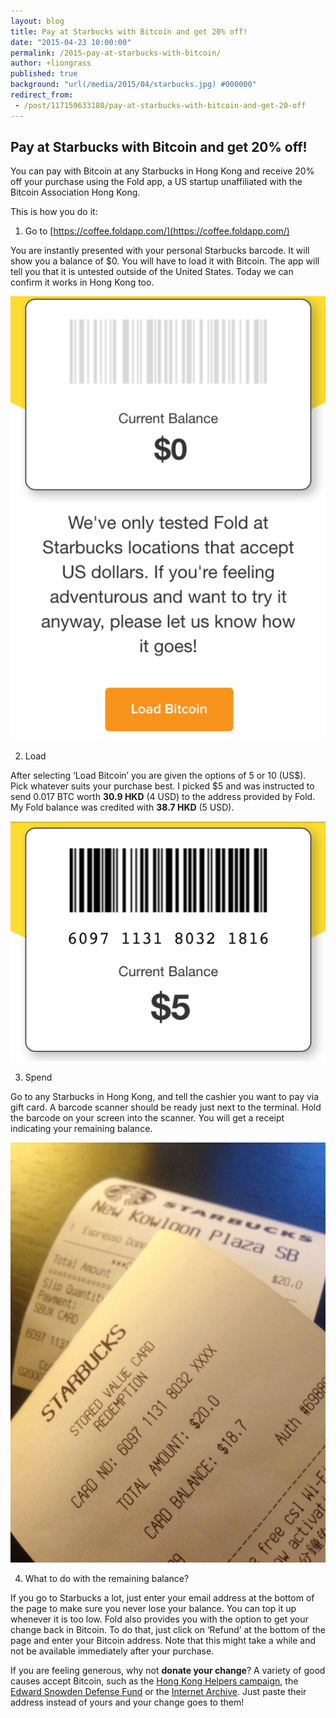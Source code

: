 ```yaml
---
layout: blog
title: Pay at Starbucks with Bitcoin and get 20% off!
date: "2015-04-23 10:00:00"
permalink: /2015-pay-at-starbucks-with-bitcoin/
author: +liongrass
published: true
background: "url(/media/2015/04/starbucks.jpg) #000000"
redirect_from:
 - /post/117159633180/pay-at-starbucks-with-bitcoin-and-get-20-off
---
```


## Pay at Starbucks with Bitcoin and get 20% off!

You can pay with Bitcoin at any Starbucks in Hong Kong and receive 20% off your purchase using the Fold app, a US startup unaffiliated with the Bitcoin Association Hong Kong.

This is how you do it:

1) Go to [https://coffee.foldapp.com/](https://coffee.foldapp.com/)

You are instantly presented with your personal Starbucks barcode. It will show you a balance of $0. You will have to load it with Bitcoin. The app will tell you that it is untested outside of the United States. Today we can confirm it works in Hong Kong too.

![Empty Foldapp Giftcard](/media/2015/04/foldapp1.png)

2) Load

After selecting ‘Load Bitcoin’ you are given the options of 5 or 10 (US$). Pick whatever suits your purchase best. I picked $5 and was instructed to send 0.017 BTC worth **30.9 HKD** (4 USD) to the address provided by Fold. My Fold balance was credited with **38.7 HKD** (5 USD).

![Loaded Foldapp Giftcard](/media/2015/04/foldapp2.png)

3) Spend

Go to any Starbucks in Hong Kong, and tell the cashier you want to pay via gift card. A barcode scanner should be ready just next to the terminal. Hold the barcode on your screen into the scanner. You will get a receipt indicating your remaining balance.

![Starbucks Receipt](/media/2015/04/foldapp3.jpg)

4) What to do with the remaining balance?

If you go to Starbucks a lot, just enter your email address at the bottom of the page to make sure you never lose your balance. You can top it up whenever it is too low. Fold also provides you with the option to get your change back in Bitcoin. To do that, just click on ‘Refund’ at the bottom of the page and enter your Bitcoin address. Note that this might take a while and not be available immediately after your purchase.

If you are feeling generous, why not **donate your change**? A variety of good causes accept Bitcoin, such as the [Hong Kong Helpers campaign](http://hkhelperscampaign.com/en/support-us/), the [Edward Snowden Defense Fund](https://www.freesnowden.is/zh/donate) or the [Internet Archive](https://archive.org/donate/bitcoin.php). Just paste their address instead of yours and your change goes to them!
